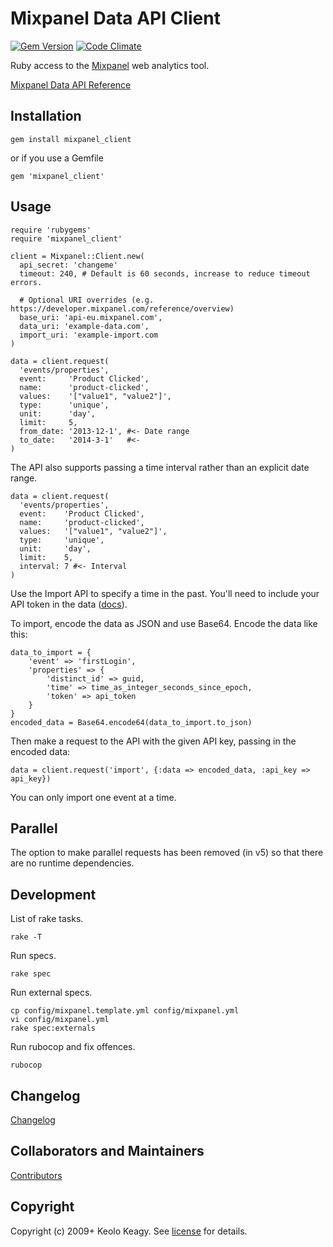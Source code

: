 # Mixpanel Data API Client

[![Gem Version](https://badge.fury.io/rb/mixpanel_client.svg)](http://badge.fury.io/rb/mixpanel_client)
[![Code Climate](https://codeclimate.com/github/keolo/mixpanel_client/badges/gpa.svg)](https://codeclimate.com/github/keolo/mixpanel_client)

Ruby access to the [Mixpanel](http://mixpanel.com/) web analytics tool.

[Mixpanel Data API Reference](https://mixpanel.com/docs/api-documentation/data-export-api)

## Installation

    gem install mixpanel_client

or if you use a Gemfile

    gem 'mixpanel_client'

## Usage

    require 'rubygems'
    require 'mixpanel_client'

    client = Mixpanel::Client.new(
      api_secret: 'changeme'
      timeout: 240, # Default is 60 seconds, increase to reduce timeout errors.

      # Optional URI overrides (e.g. https://developer.mixpanel.com/reference/overview)
      base_uri: 'api-eu.mixpanel.com',
      data_uri: 'example-data.com',
      import_uri: 'example-import.com
    )

    data = client.request(
      'events/properties',
      event:     'Product Clicked',
      name:      'product-clicked',
      values:    '["value1", "value2"]',
      type:      'unique',
      unit:      'day',
      limit:     5,
      from_date: '2013-12-1', #<- Date range
      to_date:   '2014-3-1'   #<-
    )

The API also supports passing a time interval rather than an explicit date range.

    data = client.request(
      'events/properties',
      event:    'Product Clicked',
      name:     'product-clicked',
      values:   '["value1", "value2"]',
      type:     'unique',
      unit:     'day',
      limit:    5,
      interval: 7 #<- Interval
    )

Use the Import API to specify a time in the past. You'll need to include your
API token in the data ([docs](https://mixpanel.com/docs/api-documentation/importing-events-older-than-31-days.)).

To import, encode the data as JSON and use Base64. Encode the data like this:

    data_to_import = {
        'event' => 'firstLogin', 
        'properties' => {
            'distinct_id' => guid, 
            'time' => time_as_integer_seconds_since_epoch, 
            'token' => api_token
        }
    }
    encoded_data = Base64.encode64(data_to_import.to_json)

Then make a request to the API with the given API key, passing in the encoded data:

    data = client.request('import', {:data => encoded_data, :api_key => api_key})

You can only import one event at a time.

## Parallel

The option to make parallel requests has been removed (in v5) so that there are no runtime dependencies.

## Development

List of rake tasks.

    rake -T

Run specs.

    rake spec

Run external specs.

    cp config/mixpanel.template.yml config/mixpanel.yml
    vi config/mixpanel.yml
    rake spec:externals

Run rubocop and fix offences.

    rubocop

## Changelog

[Changelog](changelog.md)

## Collaborators and Maintainers

[Contributors](https://github.com/keolo/mixpanel_client/graphs/contributors)

## Copyright

Copyright (c) 2009+ Keolo Keagy. See [license](license) for details.
